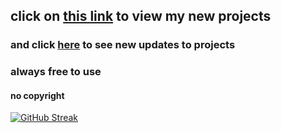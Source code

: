 ## click on [this link](https://github.com/JesseHoekema/test/pulls?q=is%3Apr+is%3Aopen+label%3A%22New+Project%22) to view my new projects
### and click [here](https://github.com/JesseHoekema/test/labels/updates) to see new updates to projects 
### always free to use
#### no copyright
[![GitHub Streak](https://streak-stats.demolab.com?user=jessehoekema)](https://git.io/streak-stats)
